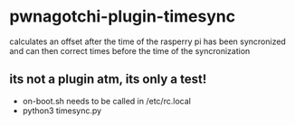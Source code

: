 # pwnagotchi-plugin-timesync
calculates an offset after the time of the rasperry pi has been syncronized and can then correct times before the time of the syncronization


## its not a plugin atm, its only a test!

- on-boot.sh needs to be called in /etc/rc.local
- python3 timesync.py
